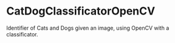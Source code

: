# CatDogClassificatorOpenCV
Identifier of Cats and Dogs given an image, using OpenCV with a classificator.
